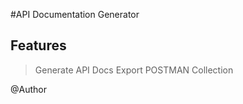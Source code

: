 #API Documentation Generator

## Features 
> Generate API Docs
> Export POSTMAN Collection

@Author 
